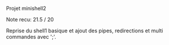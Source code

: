 Projet minishell2

Note recu: 21.5 / 20

Reprise du shell1 basique et ajout des pipes, redirections et multi commandes avec ';'.
